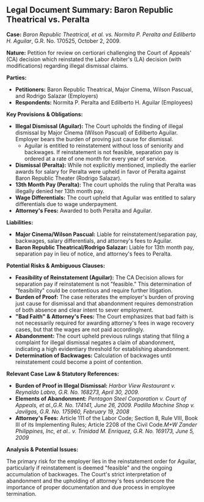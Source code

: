## Legal Document Summary: Baron Republic Theatrical vs. Peralta

**Case:** *Baron Republic Theatrical, et al. vs. Normita P. Peralta and Edilberto H. Aguilar*, G.R. No. 170525, October 2, 2009.

**Nature:** Petition for review on certiorari challenging the Court of Appeals' (CA) decision which reinstated the Labor Arbiter's (LA) decision (with modifications) regarding illegal dismissal claims.

**Parties:**
*   **Petitioners:** Baron Republic Theatrical, Major Cinema, Wilson Pascual, and Rodrigo Salazar (Employers)
*   **Respondents:** Normita P. Peralta and Edilberto H. Aguilar (Employees)

**Key Provisions & Obligations:**

*   **Illegal Dismissal (Aguilar):** The Court upholds the finding of illegal dismissal by Major Cinema (Wilson Pascual) of Edilberto Aguilar. Employer bears the burden of proving just cause for dismissal.
    *   Aguilar is entitled to reinstatement without loss of seniority and backwages. If reinstatement is not feasible, separation pay is ordered at a rate of one month for every year of service.
*   **Dismissal (Peralta):** While not explicitly mentioned, impliedly the earlier awards for salary for Peralta were upheld in favor of Peralta against Baron Republic Theater (Rodrigo Salazar).
*   **13th Month Pay (Peralta):** The court upholds the ruling that Peralta was illegally denied her 13th month pay.
*   **Wage Differentials:**  The court upheld that Aguilar was entitled to salary differentials due to wage underpayment.
*   **Attorney's Fees:** Awarded to both Peralta and Aguilar.

**Liabilities:**

*   **Major Cinema/Wilson Pascual:** Liable for reinstatement/separation pay, backwages, salary differentials, and attorney's fees to Aguilar.
*   **Baron Republic Theatrical/Rodrigo Salazar:** Liable for 13th month pay, separation pay in lieu of notice, and attorney's fees to Peralta.

**Potential Risks & Ambiguous Clauses:**

*   **Feasibility of Reinstatement (Aguilar):** The CA Decision allows for separation pay if reinstatement is not "feasible." This determination of "feasibility" could be contentious and require further litigation.
*   **Burden of Proof:** The case reiterates the employer's burden of proving just cause for dismissal and that abandonment requires demonstration of both absence and clear intent to sever employment.
*   **"Bad Faith" & Attorney's Fees:** The Court emphasizes that bad faith is not necessarily required for awarding attorney's fees in wage recovery cases, but that the wages are not paid accordingly.
*   **Abandonment:** The court upheld previous rulings stating that filing a complaint for illegal dismissal negates a claim of abandonment, indicating a high evidentiary threshold for establishing abandonment.
*   **Determination of Backwages:** Calculation of backwages until reinstatement could become a point of contention.

**Relevant Case Law & Statutory References:**

*   **Burden of Proof in Illegal Dismissal:** *Harbor View Restaurant v. Reynaldo Labro, G.R. No. 168273, April 30, 2009.*
*   **Elements of Abandonment:** *Pentagon Steel Corporation v. Court of Appeals, et al.,G.R. No. 174141, June 26, 2009.* *Padilla Machine Shop v. Javilgas, G.R. No. 175960, February 19, 2008*
*   **Attorney's Fees:** Article 111 of the Labor Code; Section 8, Rule VIII, Book III of its Implementing Rules; Article 2208 of the Civil Code.*M+W Zander Philippines, Inc, et al.. v. Trinidad M. Enriquez, G.R. No. 169173, June 5, 2009*

**Analysis & Potential Issues:**

The primary risk for the employer lies in the reinstatement order for Aguilar, particularly if reinstatement is deemed "feasible" and the ongoing accumulation of backwages. The Court's strict interpretation of abandonment and the upholding of attorney's fees underscore the importance of proper documentation and due process in employee termination.
